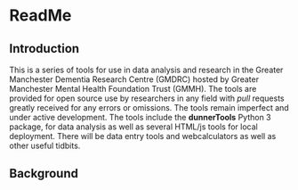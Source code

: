 # ReadMe 
## Introduction
This is a series of tools for use in data analysis and 
research in the Greater Manchester Dementia Research Centre 
(GMDRC) hosted by Greater Manchester Mental Health 
Foundation Trust (GMMH). 
The tools are provided for open source use by researchers in 
any field with *pull* requests greatly received for any errors 
or omissions. 
The tools remain imperfect and under active development.
The tools include the **dunnerTools** Python 3 package, for 
data analysis as well as several HTML/js tools for local deployment.
There will be data entry tools and webcalculators as well as 
other useful tidbits. 
## Background
